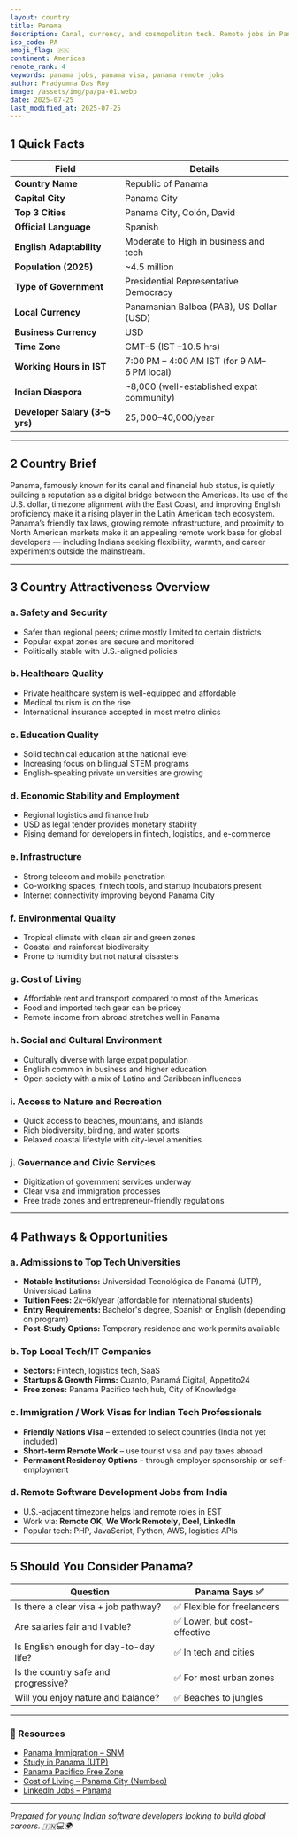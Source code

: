 ```yaml
---
layout: country
title: Panama
description: Canal, currency, and cosmopolitan tech. Remote jobs in Panama. Trilp AI curated info. Indians in Panama.
iso_code: PA
emoji_flag: 🇵🇦
continent: Americas
remote_rank: 4
keywords: panama jobs, panama visa, panama remote jobs
author: Pradyumna Das Roy
image: /assets/img/pa/pa-01.webp
date: 2025-07-25
last_modified_at: 2025-07-25
---
```


## 1 Quick Facts

| Field                          | Details                                     |
| ------------------------------ | ------------------------------------------- |
| **Country Name**               | Republic of Panama                          |
| **Capital City**               | Panama City                                 |
| **Top 3 Cities**               | Panama City, Colón, David                   |
| **Official Language**          | Spanish                                     |
| **English Adaptability**       | Moderate to High in business and tech       |
| **Population (2025)**          | ~4.5 million                                |
| **Type of Government**         | Presidential Representative Democracy       |
| **Local Currency**             | Panamanian Balboa (PAB), US Dollar (USD)    |
| **Business Currency**          | USD                                         |
| **Time Zone**                  | GMT–5 (IST –10.5 hrs)                       |
| **Working Hours in IST**       | 7:00 PM – 4:00 AM IST (for 9 AM–6 PM local) |
| **Indian Diaspora**            | ~8,000 (well-established expat community)   |
| **Developer Salary (3–5 yrs)** | $25,000–$40,000/year                        |

---

## 2 Country Brief

Panama, famously known for its canal and financial hub status, is quietly building a reputation as a digital bridge between the Americas. Its use of the U.S. dollar, timezone alignment with the East Coast, and improving English proficiency make it a rising player in the Latin American tech ecosystem. Panama’s friendly tax laws, growing remote infrastructure, and proximity to North American markets make it an appealing remote work base for global developers — including Indians seeking flexibility, warmth, and career experiments outside the mainstream.

---

## 3 Country Attractiveness Overview

### a. Safety and Security

- Safer than regional peers; crime mostly limited to certain districts
- Popular expat zones are secure and monitored
- Politically stable with U.S.-aligned policies

### b. Healthcare Quality

- Private healthcare system is well-equipped and affordable
- Medical tourism is on the rise
- International insurance accepted in most metro clinics

### c. Education Quality

- Solid technical education at the national level
- Increasing focus on bilingual STEM programs
- English-speaking private universities are growing

### d. Economic Stability and Employment

- Regional logistics and finance hub
- USD as legal tender provides monetary stability
- Rising demand for developers in fintech, logistics, and e-commerce

### e. Infrastructure

- Strong telecom and mobile penetration
- Co-working spaces, fintech tools, and startup incubators present
- Internet connectivity improving beyond Panama City

### f. Environmental Quality

- Tropical climate with clean air and green zones
- Coastal and rainforest biodiversity
- Prone to humidity but not natural disasters

### g. Cost of Living

- Affordable rent and transport compared to most of the Americas
- Food and imported tech gear can be pricey
- Remote income from abroad stretches well in Panama

### h. Social and Cultural Environment

- Culturally diverse with large expat population
- English common in business and higher education
- Open society with a mix of Latino and Caribbean influences

### i. Access to Nature and Recreation

- Quick access to beaches, mountains, and islands
- Rich biodiversity, birding, and water sports
- Relaxed coastal lifestyle with city-level amenities

### j. Governance and Civic Services

- Digitization of government services underway
- Clear visa and immigration processes
- Free trade zones and entrepreneur-friendly regulations

---

## 4 Pathways & Opportunities

### a. Admissions to Top Tech Universities

- **Notable Institutions:** Universidad Tecnológica de Panamá (UTP), Universidad Latina
- **Tuition Fees:** $2k–$6k/year (affordable for international students)
- **Entry Requirements:** Bachelor's degree, Spanish or English (depending on program)
- **Post-Study Options:** Temporary residence and work permits available

### b. Top Local Tech/IT Companies

- **Sectors:** Fintech, logistics tech, SaaS
- **Startups & Growth Firms:** Cuanto, Panamá Digital, Appetito24
- **Free zones:** Panama Pacifico tech hub, City of Knowledge

### c. Immigration / Work Visas for Indian Tech Professionals

- **Friendly Nations Visa** – extended to select countries (India not yet included)
- **Short-term Remote Work** – use tourist visa and pay taxes abroad
- **Permanent Residency Options** – through employer sponsorship or self-employment

### d. Remote Software Development Jobs from India

- U.S.-adjacent timezone helps land remote roles in EST
- Work via: **Remote OK**, **We Work Remotely**, **Deel**, **LinkedIn**
- Popular tech: PHP, JavaScript, Python, AWS, logistics APIs

---

## 5 Should You Consider Panama?

| Question                               | Panama Says ✅               |
| -------------------------------------- | ---------------------------- |
| Is there a clear visa + job pathway?   | ✅ Flexible for freelancers  |
| Are salaries fair and livable?         | ✅ Lower, but cost-effective |
| Is English enough for day-to-day life? | ✅ In tech and cities        |
| Is the country safe and progressive?   | ✅ For most urban zones      |
| Will you enjoy nature and balance?     | ✅ Beaches to jungles        |

---

### 🔗 Resources

- [Panama Immigration – SNM](https://www.migracion.gob.pa/)
- [Study in Panama (UTP)](https://www.utp.ac.pa/)
- [Panama Pacifico Free Zone](https://www.panamapacifico.com/)
- [Cost of Living – Panama City (Numbeo)](https://www.numbeo.com/cost-of-living/in/Panama-City)
- [LinkedIn Jobs – Panama](https://www.linkedin.com/jobs/search/?location=Panama)

---

_Prepared for young Indian software developers looking to build global careers. 🇮🇳💻🌍_
